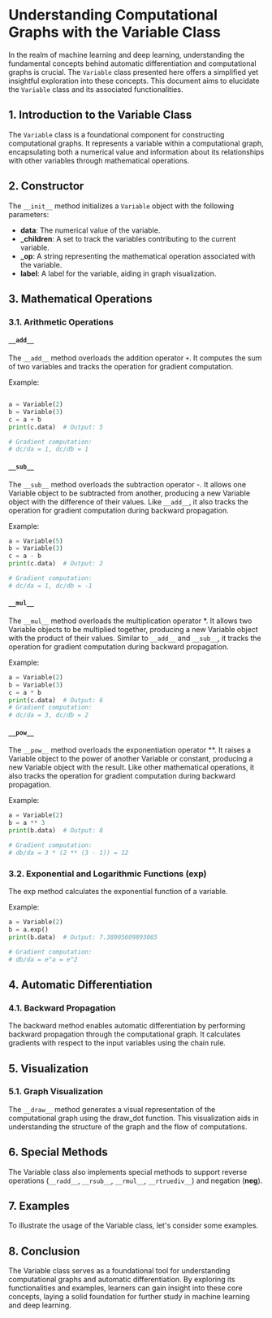 # Understanding Computational Graphs with the Variable Class

In the realm of machine learning and deep learning, understanding the fundamental concepts behind automatic differentiation and computational graphs is crucial. The `Variable` class presented here offers a simplified yet insightful exploration into these concepts. This document aims to elucidate the `Variable` class and its associated functionalities.

## 1. Introduction to the Variable Class

The `Variable` class is a foundational component for constructing computational graphs. It represents a variable within a computational graph, encapsulating both a numerical value and information about its relationships with other variables through mathematical operations.

## 2. Constructor

The `__init__` method initializes a `Variable` object with the following parameters:

- **data**: The numerical value of the variable.
- **_children**: A set to track the variables contributing to the current variable.
- **_op**: A string representing the mathematical operation associated with the variable.
- **label**: A label for the variable, aiding in graph visualization.

## 3. Mathematical Operations

### 3.1. Arithmetic Operations

#### `__add__`

The `__add__` method overloads the addition operator `+`. It computes the sum of two variables and tracks the operation for gradient computation.

Example:

```python

a = Variable(2)
b = Variable(3)
c = a + b
print(c.data)  # Output: 5

# Gradient computation:
# dc/da = 1, dc/db = 1

```



#### `__sub__` 

The `__sub__` method overloads the subtraction operator -. It allows one Variable object to be subtracted from another, producing a new Variable object with the difference of their values. Like `__add__`, it also tracks the operation for gradient computation during backward propagation.

Example:

```python
a = Variable(5)
b = Variable(3)
c = a - b
print(c.data)  # Output: 2

# Gradient computation:
# dc/da = 1, dc/db = -1

```

#### `__mul__` 

The `__mul__` method overloads the multiplication operator *. It allows two Variable objects to be multiplied together, producing a new Variable object with the product of their values. Similar to `__add__` and `__sub__`, it tracks the operation for gradient computation during backward propagation.

Example:

```python
a = Variable(2)
b = Variable(3)
c = a * b
print(c.data)  # Output: 6
# Gradient computation:
# dc/da = 3, dc/db = 2
```


#### `__pow__` 


The `__pow__` method overloads the exponentiation operator **. It raises a Variable object to the power of another Variable or constant, producing a new Variable object with the result. Like other mathematical operations, it also tracks the operation for gradient computation during backward propagation.


Example:

```python
a = Variable(2)
b = a ** 3
print(b.data)  # Output: 8

# Gradient computation:
# db/da = 3 * (2 ** (3 - 1)) = 12

```

### 3.2. Exponential and Logarithmic Functions (exp)

The exp method calculates the exponential function of a variable.

Example:

```python
a = Variable(2)
b = a.exp()
print(b.data)  # Output: 7.38905609893065

# Gradient computation:
# db/da = e^a = e^2
```

## 4. Automatic Differentiation

### 4.1. Backward Propagation
The backward method enables automatic differentiation by performing backward propagation through the computational graph. It calculates gradients with respect to the input variables using the chain rule.

## 5. Visualization
### 5.1. Graph Visualization
The `__draw__` method generates a visual representation of the computational graph using the draw_dot function. This visualization aids in understanding the structure of the graph and the flow of computations.

## 6. Special Methods
The Variable class also implements special methods to support reverse operations (`__radd__`, `__rsub__`, `__rmul__`, `__rtruediv__`) and negation (__neg__).

## 7. Examples
To illustrate the usage of the Variable class, let's consider some examples.

## 8. Conclusion
The Variable class serves as a foundational tool for understanding computational graphs and automatic differentiation. By exploring its functionalities and examples, learners can gain insight into these core concepts, laying a solid foundation for further study in machine learning and deep learning.